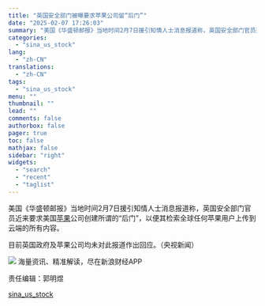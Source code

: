 ```yaml
---
title: "英国安全部门被曝要求苹果公司留“后门”"
date: "2025-02-07 17:26:03"
summary: "美国《华盛顿邮报》当地时间2月7日援引知情人士消息报道称，英国安全部门官员近来..."
categories:
  - "sina_us_stock"
lang:
  - "zh-CN"
translations:
  - "zh-CN"
tags:
  - "sina_us_stock"
menu: ""
thumbnail: ""
lead: ""
comments: false
authorbox: false
pager: true
toc: false
mathjax: false
sidebar: "right"
widgets:
  - "search"
  - "recent"
  - "taglist"
---
```


美国《华盛顿邮报》当地时间2月7日援引知情人士消息报道称，英国安全部门官员近来要求美国[苹果](https://stock.finance.sina.com.cn/usstock/quotes/AAPL.html)公司创建所谓的“后门”，以便其检索全球任何苹果用户上传到云端的所有内容。

目前英国政府及苹果公司均未对此报道作出回应。（央视新闻）












![](//n.sinaimg.cn/finance/cece9e13/20240627/655959900_20240627.png)
海量资讯、精准解读，尽在新浪财经APP



责任编辑：郭明煜

[sina_us_stock](https://finance.sina.com.cn/stock/usstock/c/2025-02-07/doc-ineisaue7586788.shtml)
